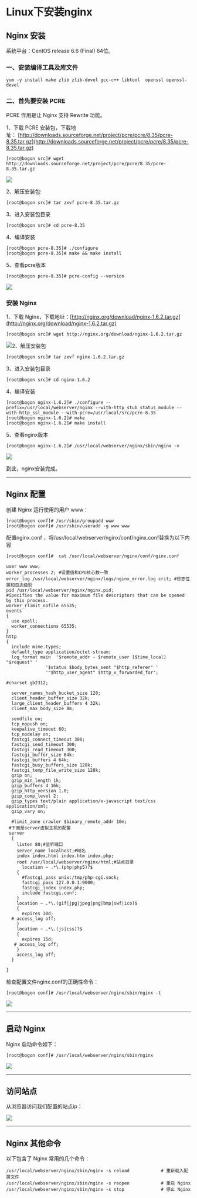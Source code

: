 # Linux下安装nginx

## Nginx 安装

系统平台：CentOS release 6.6 \(Final\) 64位。

### 一、安装编译工具及库文件

```
yum -y install make zlib zlib-devel gcc-c++ libtool  openssl openssl-devel
```

### 二、首先要安装 PCRE

PCRE 作用是让 Nginx 支持 Rewrite 功能。

1、下载 PCRE 安装包，下载地址： [http://downloads.sourceforge.net/project/pcre/pcre/8.35/pcre-8.35.tar.gz](http://downloads.sourceforge.net/project/pcre/pcre/8.35/pcre-8.35.tar.gz)

```
[root@bogon src]# wget http://downloads.sourceforge.net/project/pcre/pcre/8.35/pcre-8.35.tar.gz
```

![](http://www.runoob.com/wp-content/uploads/2015/01/nginx1.png)

2、解压安装包:

```
[root@bogon src]# tar zxvf pcre-8.35.tar.gz
```

3、进入安装包目录

```
[root@bogon src]# cd pcre-8.35
```

4、编译安装 

```
[root@bogon pcre-8.35]# ./configure
[root@bogon pcre-8.35]# make && make install
```

5、查看pcre版本

```
[root@bogon pcre-8.35]# pcre-config --version
```

![](http://www.runoob.com/wp-content/uploads/2015/01/nginx2.png)

### 安装 Nginx

1、下载 Nginx，下载地址：[http://nginx.org/download/nginx-1.6.2.tar.gz](http://nginx.org/download/nginx-1.6.2.tar.gz)

```
[root@bogon src]# wget http://nginx.org/download/nginx-1.6.2.tar.gz
```

![](http://www.runoob.com/wp-content/uploads/2015/01/nginx3.png)2、解压安装包

```
[root@bogon src]# tar zxvf nginx-1.6.2.tar.gz
```

3、进入安装包目录

```
[root@bogon src]# cd nginx-1.6.2
```

4、编译安装

```
[root@bogon nginx-1.6.2]# ./configure --prefix=/usr/local/webserver/nginx --with-http_stub_status_module --with-http_ssl_module --with-pcre=/usr/local/src/pcre-8.35
[root@bogon nginx-1.6.2]# make
[root@bogon nginx-1.6.2]# make install
```

5、查看nginx版本

```
[root@bogon nginx-1.6.2]# /usr/local/webserver/nginx/sbin/nginx -v
```

![](http://www.runoob.com/wp-content/uploads/2015/01/nginx4.png)

到此，nginx安装完成。

---

## Nginx 配置

创建 Nginx 运行使用的用户 www：

```
[root@bogon conf]# /usr/sbin/groupadd www 
[root@bogon conf]# /usr/sbin/useradd -g www www
```

配置nginx.conf ，将/usr/local/webserver/nginx/conf/nginx.conf替换为以下内容



```
[root@bogon conf]#  cat /usr/local/webserver/nginx/conf/nginx.conf

user www www;
worker_processes 2; #设置值和CPU核心数一致
error_log /usr/local/webserver/nginx/logs/nginx_error.log crit; #日志位置和日志级别
pid /usr/local/webserver/nginx/nginx.pid;
#Specifies the value for maximum file descriptors that can be opened by this process.
worker_rlimit_nofile 65535;
events
{
  use epoll;
  worker_connections 65535;
}
http
{
  include mime.types;
  default_type application/octet-stream;
  log_format main  '$remote_addr - $remote_user [$time_local] "$request" '
               '$status $body_bytes_sent "$http_referer" '
               '"$http_user_agent" $http_x_forwarded_for';
  
#charset gb2312;
     
  server_names_hash_bucket_size 128;
  client_header_buffer_size 32k;
  large_client_header_buffers 4 32k;
  client_max_body_size 8m;
     
  sendfile on;
  tcp_nopush on;
  keepalive_timeout 60;
  tcp_nodelay on;
  fastcgi_connect_timeout 300;
  fastcgi_send_timeout 300;
  fastcgi_read_timeout 300;
  fastcgi_buffer_size 64k;
  fastcgi_buffers 4 64k;
  fastcgi_busy_buffers_size 128k;
  fastcgi_temp_file_write_size 128k;
  gzip on; 
  gzip_min_length 1k;
  gzip_buffers 4 16k;
  gzip_http_version 1.0;
  gzip_comp_level 2;
  gzip_types text/plain application/x-javascript text/css application/xml;
  gzip_vary on;
 
  #limit_zone crawler $binary_remote_addr 10m;
 #下面是server虚拟主机的配置
 server
  {
    listen 80;#监听端口
    server_name localhost;#域名
    index index.html index.htm index.php;
    root /usr/local/webserver/nginx/html;#站点目录
      location ~ .*\.(php|php5)?$
    {
      #fastcgi_pass unix:/tmp/php-cgi.sock;
      fastcgi_pass 127.0.0.1:9000;
      fastcgi_index index.php;
      include fastcgi.conf;
    }
    location ~ .*\.(gif|jpg|jpeg|png|bmp|swf|ico)$
    {
      expires 30d;
  # access_log off;
    }
    location ~ .*\.(js|css)?$
    {
      expires 15d;
   # access_log off;
    }
    access_log off;
  }

}
```

检查配置文件nginx.conf的正确性命令：

```
[root@bogon conf]# /usr/local/webserver/nginx/sbin/nginx -t
```

![](http://www.runoob.com/wp-content/uploads/2015/01/nginx5.png)

---

## 启动 Nginx

Nginx 启动命令如下：

```
[root@bogon conf]# /usr/local/webserver/nginx/sbin/nginx
```

![](http://www.runoob.com/wp-content/uploads/2015/01/nginx6.png)

---

## 访问站点

从浏览器访问我们配置的站点ip：

![](http://www.runoob.com/wp-content/uploads/2015/01/nginx7.png)

---

## Nginx 其他命令

以下包含了 Nginx 常用的几个命令：

```
/usr/local/webserver/nginx/sbin/nginx -s reload            # 重新载入配置文件
/usr/local/webserver/nginx/sbin/nginx -s reopen            # 重启 Nginx
/usr/local/webserver/nginx/sbin/nginx -s stop              # 停止 Nginx
```



